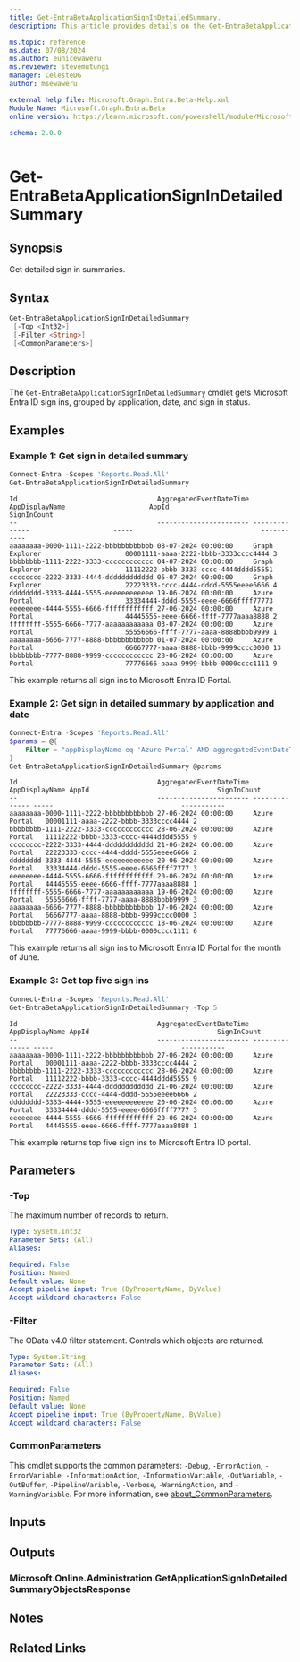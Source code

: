 ```yaml
---
title: Get-EntraBetaApplicationSignInDetailedSummary.
description: This article provides details on the Get-EntraBetaApplicationSignInDetailedSummary command.

ms.topic: reference
ms.date: 07/08/2024
ms.author: eunicewaweru
ms.reviewer: stevemutungi
manager: CelesteDG
author: msewaweru

external help file: Microsoft.Graph.Entra.Beta-Help.xml
Module Name: Microsoft.Graph.Entra.Beta
online version: https://learn.microsoft.com/powershell/module/Microsoft.Graph.Entra.Beta/Get-EntraBetaApplicationSignInDetailedSummary

schema: 2.0.0
---
```


# Get-EntraBetaApplicationSignInDetailedSummary

## Synopsis

Get detailed sign in summaries.

## Syntax

```powershell
Get-EntraBetaApplicationSignInDetailedSummary
 [-Top <Int32>]
 [-Filter <String>]
 [<CommonParameters>]
```

## Description

The `Get-EntraBetaApplicationSignInDetailedSummary` cmdlet gets Microsoft Entra ID sign ins, grouped by application, date, and sign in status.

## Examples

### Example 1: Get sign in detailed summary

```powershell
Connect-Entra -Scopes 'Reports.Read.All'
Get-EntraBetaApplicationSignInDetailedSummary 
```

```Output
Id                                   AggregatedEventDateTime AppDisplayName                     AppId                                SignInCount
--                                   ----------------------- --------------                     -----                                -----------
aaaaaaaa-0000-1111-2222-bbbbbbbbbbbb 08-07-2024 00:00:00     Graph Explorer                     00001111-aaaa-2222-bbbb-3333cccc4444 3
bbbbbbbb-1111-2222-3333-cccccccccccc 04-07-2024 00:00:00     Graph Explorer                     11112222-bbbb-3333-cccc-4444dddd55551
cccccccc-2222-3333-4444-dddddddddddd 05-07-2024 00:00:00     Graph Explorer                     22223333-cccc-4444-dddd-5555eeee6666 4
dddddddd-3333-4444-5555-eeeeeeeeeeee 19-06-2024 00:00:00     Azure Portal                       33334444-dddd-5555-eeee-6666ffff77773
eeeeeeee-4444-5555-6666-ffffffffffff 27-06-2024 00:00:00     Azure Portal                       44445555-eeee-6666-ffff-7777aaaa8888 2
ffffffff-5555-6666-7777-aaaaaaaaaaaa 03-07-2024 00:00:00     Azure Portal                       55556666-ffff-7777-aaaa-8888bbbb9999 1
aaaaaaaa-6666-7777-8888-bbbbbbbbbbbb 01-07-2024 00:00:00     Azure Portal                       66667777-aaaa-8888-bbbb-9999cccc0000 13
bbbbbbbb-7777-8888-9999-cccccccccccc 28-06-2024 00:00:00     Azure Portal                       77776666-aaaa-9999-bbbb-0000cccc1111 9
```

This example returns all sign ins to Microsoft Entra ID Portal.

### Example 2: Get sign in detailed summary by application and date

```powershell
Connect-Entra -Scopes 'Reports.Read.All'
$params = @{
    Filter = "appDisplayName eq 'Azure Portal' AND aggregatedEventDateTime gt 2024-06-01 AND aggregatedEventDateTime lt 2024-07-01"
}
Get-EntraBetaApplicationSignInDetailedSummary @params
```

```Output
Id                                   AggregatedEventDateTime AppDisplayName AppId                                SignInCount
--                                   ----------------------- -------------- -----                                -----------
aaaaaaaa-0000-1111-2222-bbbbbbbbbbbb 27-06-2024 00:00:00     Azure Portal   00001111-aaaa-2222-bbbb-3333cccc4444 2
bbbbbbbb-1111-2222-3333-cccccccccccc 28-06-2024 00:00:00     Azure Portal   11112222-bbbb-3333-cccc-4444dddd5555 9
cccccccc-2222-3333-4444-dddddddddddd 21-06-2024 00:00:00     Azure Portal   22223333-cccc-4444-dddd-5555eeee6666 2
dddddddd-3333-4444-5555-eeeeeeeeeeee 20-06-2024 00:00:00     Azure Portal   33334444-dddd-5555-eeee-6666ffff7777 3
eeeeeeee-4444-5555-6666-ffffffffffff 20-06-2024 00:00:00     Azure Portal   44445555-eeee-6666-ffff-7777aaaa8888 1
ffffffff-5555-6666-7777-aaaaaaaaaaaa 19-06-2024 00:00:00     Azure Portal   55556666-ffff-7777-aaaa-8888bbbb9999 3
aaaaaaaa-6666-7777-8888-bbbbbbbbbbbb 17-06-2024 00:00:00     Azure Portal   66667777-aaaa-8888-bbbb-9999cccc0000 3
bbbbbbbb-7777-8888-9999-cccccccccccc 18-06-2024 00:00:00     Azure Portal   77776666-aaaa-9999-bbbb-0000cccc1111 6
```

This example returns all sign ins to Microsoft Entra ID Portal for the month of June.

### Example 3: Get top five sign ins

```powershell
Connect-Entra -Scopes 'Reports.Read.All'
Get-EntraBetaApplicationSignInDetailedSummary -Top 5
```

```Output
Id                                   AggregatedEventDateTime AppDisplayName AppId                                SignInCount
--                                   ----------------------- -------------- -----                                -----------
aaaaaaaa-0000-1111-2222-bbbbbbbbbbbb 27-06-2024 00:00:00     Azure Portal   00001111-aaaa-2222-bbbb-3333cccc4444 2
bbbbbbbb-1111-2222-3333-cccccccccccc 28-06-2024 00:00:00     Azure Portal   11112222-bbbb-3333-cccc-4444dddd5555 9
cccccccc-2222-3333-4444-dddddddddddd 21-06-2024 00:00:00     Azure Portal   22223333-cccc-4444-dddd-5555eeee6666 2
dddddddd-3333-4444-5555-eeeeeeeeeeee 20-06-2024 00:00:00     Azure Portal   33334444-dddd-5555-eeee-6666ffff7777 3
eeeeeeee-4444-5555-6666-ffffffffffff 20-06-2024 00:00:00     Azure Portal   44445555-eeee-6666-ffff-7777aaaa8888 1
```

This example returns top five sign ins to Microsoft Entra ID portal.

## Parameters

### -Top

The maximum number of records to return.

```yaml
Type: Sysetm.Int32
Parameter Sets: (All)
Aliases:

Required: False
Position: Named
Default value: None
Accept pipeline input: True (ByPropertyName, ByValue)
Accept wildcard characters: False
```

### -Filter

The OData v4.0 filter statement.
Controls which objects are returned.

```yaml
Type: System.String
Parameter Sets: (All)
Aliases:

Required: False
Position: Named
Default value: None
Accept pipeline input: True (ByPropertyName, ByValue)
Accept wildcard characters: False
```

### CommonParameters

This cmdlet supports the common parameters: `-Debug`, `-ErrorAction`, `-ErrorVariable`, `-InformationAction`, `-InformationVariable`, `-OutVariable`, `-OutBuffer`, `-PipelineVariable`, `-Verbose`, `-WarningAction`, and `-WarningVariable`. For more information, see [about_CommonParameters](https://go.microsoft.com/fwlink/?LinkID=113216).

## Inputs

## Outputs

### Microsoft.Online.Administration.GetApplicationSignInDetailedSummaryObjectsResponse

## Notes

## Related Links
